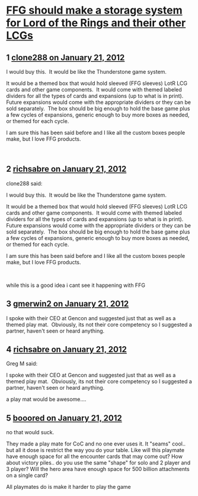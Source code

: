 # [FFG should make a storage system for Lord of the Rings and their other LCGs](https://community.fantasyflightgames.com/topic/59314-ffg-should-make-a-storage-system-for-lord-of-the-rings-and-their-other-lcgs/)

## 1 [clone288 on January 21, 2012](https://community.fantasyflightgames.com/topic/59314-ffg-should-make-a-storage-system-for-lord-of-the-rings-and-their-other-lcgs/?do=findComment&comment=582653)

I would buy this.  It would be like the Thunderstone game system.

It would be a themed box that would hold sleeved (FFG sleeves) LotR LCG cards and other game components.  It would come with themed labeled dividers for all the types of cards and expansions (up to what is in print).  Future expansions would come with the appropriate dividers or they can be sold separately.  The box should be big enough to hold the base game plus a few cycles of expansions, generic enough to buy more boxes as needed, or themed for each cycle.

I am sure this has been said before and I like all the custom boxes people make, but I love FFG products.

 

## 2 [richsabre on January 21, 2012](https://community.fantasyflightgames.com/topic/59314-ffg-should-make-a-storage-system-for-lord-of-the-rings-and-their-other-lcgs/?do=findComment&comment=582722)

clone288 said:

I would buy this.  It would be like the Thunderstone game system.

It would be a themed box that would hold sleeved (FFG sleeves) LotR LCG cards and other game components.  It would come with themed labeled dividers for all the types of cards and expansions (up to what is in print).  Future expansions would come with the appropriate dividers or they can be sold separately.  The box should be big enough to hold the base game plus a few cycles of expansions, generic enough to buy more boxes as needed, or themed for each cycle.

I am sure this has been said before and I like all the custom boxes people make, but I love FFG products.

 



while this is a good idea i cant see it happening with FFG

## 3 [gmerwin2 on January 21, 2012](https://community.fantasyflightgames.com/topic/59314-ffg-should-make-a-storage-system-for-lord-of-the-rings-and-their-other-lcgs/?do=findComment&comment=582883)

I spoke with their CEO at Gencon and suggested just that as well as a themed play mat.  Obviously, its not their core competency so I suggested a partner, haven't seen or heard anything.

## 4 [richsabre on January 21, 2012](https://community.fantasyflightgames.com/topic/59314-ffg-should-make-a-storage-system-for-lord-of-the-rings-and-their-other-lcgs/?do=findComment&comment=582884)

Greg M said:

I spoke with their CEO at Gencon and suggested just that as well as a themed play mat.  Obviously, its not their core competency so I suggested a partner, haven't seen or heard anything.



a play mat would be awesome....

## 5 [booored on January 21, 2012](https://community.fantasyflightgames.com/topic/59314-ffg-should-make-a-storage-system-for-lord-of-the-rings-and-their-other-lcgs/?do=findComment&comment=582897)

no that would suck.

They made a play mate for CoC and no one ever uses it. It "seams" cool.. but all it dose is restrict the way you do your table. Like will this playmate have enough space for all the encounter cards that may come out? How about victory piles.. do you use the same "shape" for solo and 2 player and 3 player? Will the hero area have enough space for 500 billion attachments on a single card?

All playmates do is make it harder to play the game

